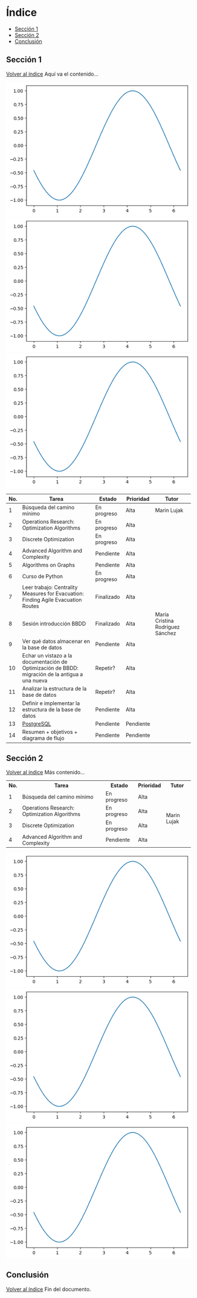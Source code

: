 # Índice
- [Sección 1](#Sección-1)
- [Sección 2](#Sección-2)
- [Conclusión](#Conclusión)

## Sección 1
[Volver al índice](#índice)
Aquí va el contenido...

![Texto alternativo](generated_image.png)
![Texto alternativo](generated_image.png)
![Texto alternativo](generated_image.png)


| No. | Tarea | Estado | Prioridad | Tutor |
|----|------------------------------------------|------------|------------|-------------------------------|
| 1  | Búsqueda del camino mínimo | En progreso | Alta | Marin Lujak |
| 2  | Operations Research: Optimization Algorithms | En progreso | Alta | |
| 3  | Discrete Optimization | En progreso | Alta | |
| 4  | Advanced Algorithm and Complexity | Pendiente | Alta | |
| 5  | Algorithms on Graphs | Pendiente | Alta | |
| 6  | Curso de Python | En progreso | Alta | |
| 7  | Leer trabajo: Centrality Measures for Evacuation: Finding Agile Evacuation Routes | Finalizado | Alta | |
| 8  | Sesión introducción BBDD | Finalizado | Alta | María Cristina Rodríguez Sánchez |
| 9  | Ver qué datos almacenar en la base de datos | Pendiente | Alta | |
| 10 | Echar un vistazo a la documentación de Optimización de BBDD: migración de la antigua a una nueva | Repetir? | Alta | |
| 11 | Analizar la estructura de la base de datos | Repetir? | Alta | |
| 12 | Definir e implementar la estructura de la base de datos | Pendiente | Alta | |
| 13 | [PostgreSQL](https://www.postgresql.org/) | Pendiente | Pendiente | |
| 14 | Resumen + objetivos + diagrama de flujo | Pendiente | Pendiente | |



## Sección 2
[Volver al índice](#índice)
Más contenido...

<table>
    <tr>
        <th>No.</th>
        <th>Tarea</th>
        <th>Estado</th>
        <th>Prioridad</th>
        <th>Tutor</th>
    </tr>
    <tr>
        <td>1</td>
        <td>Búsqueda del camino mínimo</td>
        <td>En progreso</td>
        <td>Alta</td>
        <td rowspan="7">Marin Lujak</td>
    </tr>
    <tr><td>2</td><td>Operations Research: Optimization Algorithms</td><td>En progreso</td><td>Alta</td></tr>
    <tr><td>3</td><td>Discrete Optimization</td><td>En progreso</td><td>Alta</td></tr>
    <tr><td>4</td><td>Advanced Algorithm and Complexity</td><td>Pendiente</td><td>Alta</td></tr>
</table>


![Texto alternativo](generated_image.png)
![Texto alternativo](generated_image.png)
![Texto alternativo](generated_image.png)





## Conclusión
[Volver al índice](#índice)
Fin del documento.
